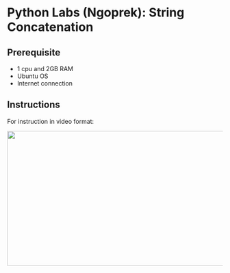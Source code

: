 # Python Labs (Ngoprek): String Concatenation

## Prerequisite
- 1 cpu and 2GB RAM
- Ubuntu OS
- Internet connection

## Instructions

For instruction in video format:

[<img src="https://storage.googleapis.com/techinet-public/youtube/thumbnails/PythonSeries/E7.png" width="560" height="315">](https://www.youtube.com/embed/s9Pm-UdVz-E?si=SUSZLwT3rrjBmXtu)